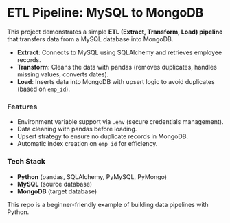 # ETL Pipeline: MySQL to MongoDB  

This project demonstrates a simple **ETL (Extract, Transform, Load) pipeline** that transfers data from a MySQL database into MongoDB.  

- **Extract**: Connects to MySQL using SQLAlchemy and retrieves employee records.  
- **Transform**: Cleans the data with pandas (removes duplicates, handles missing values, converts dates).  
- **Load**: Inserts data into MongoDB with upsert logic to avoid duplicates (based on `emp_id`).  

### Features  
- Environment variable support via `.env` (secure credentials management).  
- Data cleaning with pandas before loading.  
- Upsert strategy to ensure no duplicate records in MongoDB.  
- Automatic index creation on `emp_id` for efficiency.  

### Tech Stack  
- **Python** (pandas, SQLAlchemy, PyMySQL, PyMongo)  
- **MySQL** (source database)  
- **MongoDB** (target database)  

This repo is a beginner-friendly example of building data pipelines with Python.  
